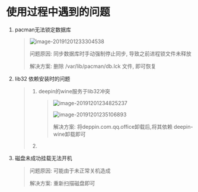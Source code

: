# 使用过程中遇到的问题

1. pacman无法锁定数据库

   > ![image-20191201233304538](/home/jona/.config/Typora/typora-user-images/image-20191201233304538.png)
   >
   > 问题原因: 同步数据库时手动强制停止同步, 导致之前进程锁文件未释放
   >
   > 解决方案: 删除 /var/lib/pacman/db.lck 文件, 即可恢复


2. lib32 依赖安装时的问题

   > 1. deepin的wine服务于lib32冲突
   >
   >    > ![image-20191201234825237](/home/jona/.config/Typora/typora-user-images/image-20191201234825237.png)
   >    >
   >    > 
   >    >
   >    > ![image-20191201235106893](/home/jona/.config/Typora/typora-user-images/image-20191201235106893.png)
   >    >
   >    > 解决方案: 将deppin.com.qq.office卸载后,将其依赖 deepin-wine卸载即可
   >
   > 2. 

3. 磁盘未成功挂载无法开机

   >问题原因: 可能由于未正常关机造成
   >
   >解决方案: 重新扫描磁盘即可
   >
   >